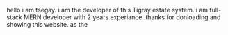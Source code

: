 hello i am tsegay. i am the developer of this Tigray estate system. i am full-stack MERN developer with 2 years experiance .thanks for donloading and showing this website.
 as the 
